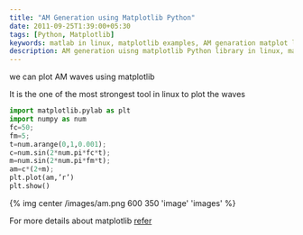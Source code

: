 ```yaml
---
title: "AM Generation using Matplotlib Python"
date: 2011-09-25T1:39:00+05:30
tags: [Python, Matplotlib]
keywords: matlab in linux, matplotlib examples, AM genaration matplot lib, how to matplot lib AM generataion, AM matplot lib examples, matlab linux AM generation, matlab equivalent in linux, Amplitude modulation in linux
description: AM generation uisng matplotlib Python library in linux, matlab quivalent in linux
---
```

we can plot AM waves using matplotlib

It is the one of the most strongest tool in linux to plot the waves

```python
import matplotlib.pylab as plt
import numpy as num
fc=50;
fm=5;
t=num.arange(0,1,0.001);
c=num.sin(2*num.pi*fc*t);
m=num.sin(2*num.pi*fm*t);     
am=c*(2+m);
plt.plot(am,’r’)
plt.show()
```
{% img center /images/am.png 600 350 'image' 'images' %}

<!--more-->

For more details about matplotlib [refer](http://matplotlib.sourceforge.net/users/artists.html)
